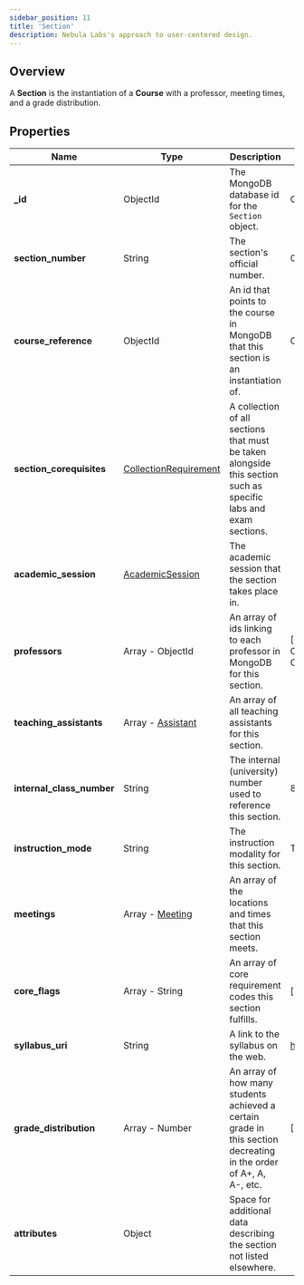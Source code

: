 ```yaml
---
sidebar_position: 11
title: 'Section'
description: Nebula Labs's approach to user-centered design.
---
```


## Overview

A **Section** is the instantiation of a **Course** with a professor, meeting times, and a grade distribution.

## Properties

| Name                      | Type                                                                       | Description                                                                                                       | Example                                                                                                            |
| ------------------------- | -------------------------------------------------------------------------- | ----------------------------------------------------------------------------------------------------------------- | ------------------------------------------------------------------------------------------------------------------ |
| **\_id**                  | ObjectId                                                                   | The MongoDB database id for the `Section` object.                                                                 | ObjectId("61ebbb126e3659537e8a14d6")                                                                               |
| **section_number**        | String                                                                     | The section's official number.                                                                                    | 002                                                                                                                |
| **course_reference**      | ObjectId                                                                   | An id that points to the course in MongoDB that this section is an instantiation of.                              | ObjectId("61ebbb126e3659537e8adsdss")                                                                              |
| **section_corequisites**  | [CollectionRequirement](./requirement.md#collectionrequirement-properties) | A collection of all sections that must be taken alongside this section such as specific labs and exam sections.   |                                                                                                                    |
| **academic_session**      | [AcademicSession](./academic_session.md)                                   | The academic session that the section takes place in.                                                             |                                                                                                                    |
| **professors**            | Array - ObjectId                                                           | An array of ids linking to each professor in MongoDB for this section.                                            | [ObjectId("61ebbb126e3659537e8a14d8"), ObjectId("61ebbb126e3659537e8a14d6"), ObjectId("61ebbb126e3659537e8a14g4")] |
| **teaching_assistants**   | Array - [Assistant](./assistant.md)                                        | An array of all teaching assistants for this section.                                                             |                                                                                                                    |
| **internal_class_number** | String                                                                     | The internal (university) number used to reference this section.                                                  | 82785                                                                                                              |
| **instruction_mode**      | String                                                                     | The instruction modality for this section.                                                                        | Traditional                                                                                                        |
| **meetings**              | Array - [Meeting](./meeting.md)                                            | An array of the locations and times that this section meets.                                                      |                                                                                                                    |
| **core_flags**            | Array - String                                                             | An array of core requirement codes this section fulfills.                                                         | ["020", "050", ...]                                                                                                |
| **syllabus_uri**          | String                                                                     | A link to the syllabus on the web.                                                                                | https://dox.utdallas.edu/syl118093                                                                                 |
| **grade_distribution**    | Array - Number                                                             | An array of how many students achieved a certain grade in this section decreating in the order of A+, A, A-, etc. | [2, 3, 5, 4, 3, ...]                                                                                               |
| **attributes**            | Object                                                                     | Space for additional data describing the section not listed elsewhere.                                            |
